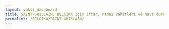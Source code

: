 ```yaml
---
layout: vakit_dashboard
title: SAINT-GHISLAIN, BELCIKA için iftar, namaz vakitleri ve hava durumu - ilçe/eyalet seç
permalink: /BELCIKA/SAINT-GHISLAIN/
---
```


<script type="text/javascript">
  var GLOBAL_COUNTRY = 'BELCIKA';
  var GLOBAL_CITY = 'SAINT-GHISLAIN';
  var GLOBAL_STATE = '';
  var lat = 72;
  var lon = 21;
</script>
